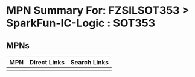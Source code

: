 



# MPN Summary For: FZSILSOT353 > SparkFun-IC-Logic : SOT353

## MPNs
  

|MPN|Direct Links|Search Links|
| :--- | :--- | :--- |
||||
